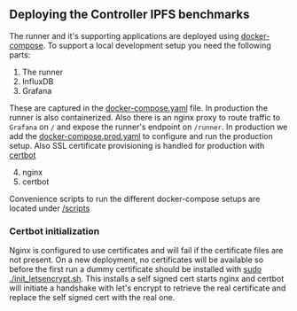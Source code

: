 ## Deploying the Controller IPFS benchmarks

The runner and it's supporting applications are deployed using [docker-compose](https://docs.docker.com/compose/reference/overview/#command-options-overview-and-help). To support a local development setup you need the following  parts:
1. The runner
2. InfluxDB
3. Grafana

These are captured in the [docker-compose.yaml](docker-compose.yaml) file.
In production the runner is also containerized. Also there is an nginx proxy to route traffic to `Grafana` on `/` and expose the runner's endpoint on `/runner`.
In production we add the [docker-compose.prod.yaml](docker-compose.prod.yaml) to configure and run the production setup. Also SSL certificate provisioning is handled for production with [certbot](https://github.com/certbot/certbot)

4. nginx
5. certbot

Convenience scripts to run the different docker-compose setups are located under [/scripts](/scripts/README.md)

### Certbot initialization
Nginx is configured to use certificates and will fail if the certificate files are not present. On a new deployment, no certificates will be available so before the first run a dummy certificate should be installed with [sudo ./init_letsencrypt.sh](./init_letsencrypt.sh). This installs a self signed cert starts nginx and certbot will initiate a handshake with let's encrypt to retrieve the real certificate and replace the self signed cert with the real one.